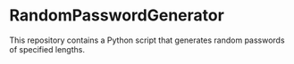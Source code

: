 # RandomPasswordGenerator
This repository contains a Python script that generates random passwords of specified lengths.
